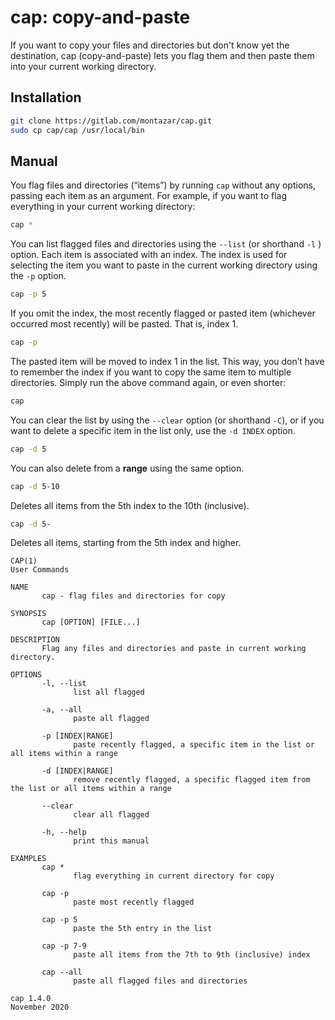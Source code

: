 # cap: copy-and-paste

If you want to copy your files and directories but don't know yet the destination, cap (copy-and-paste) lets you flag them and then paste them into your current working directory.

## Installation

```bash
git clone https://gitlab.com/montazar/cap.git
sudo cp cap/cap /usr/local/bin
```

## Manual

You flag files and directories (“items”) by running `cap` without any options, passing each item as an argument. For example, if you want to flag everything in your current working directory:

```bash
cap *
```

You can list flagged files and directories using the `--list` (or shorthand `-l` ) option. Each item is associated with an index. The index is used for selecting the item you want to paste in the current working directory using the `-p` option.

```bash
cap -p 5
```

 If you omit the index, the most recently flagged or pasted item (whichever occurred most recently) will be pasted. That is, index 1.

```bash
cap -p
```

The pasted item will be moved to index 1 in the list. This way, you don’t have to remember the index if you want to copy the same item to multiple directories. Simply run the above command again, or even shorter:

```bash
cap
```

You can clear the list by using the  `--clear` option (or shorthand `-C`), or if you want to delete a specific item in the list only, use the `-d INDEX` option.

```bash
cap -d 5
```

You can also delete from a **range** using the same option.

```bash
cap -d 5-10
```

Deletes all items from the 5th index to the 10th (inclusive).

```bash
cap -d 5-
```

Deletes all items, starting from the 5th index and higher.



```
CAP(1)                                                                                User Commands

NAME
       cap - flag files and directories for copy

SYNOPSIS
       cap [OPTION] [FILE...]

DESCRIPTION
       Flag any files and directories and paste in current working directory.

OPTIONS
       -l, --list
              list all flagged

       -a, --all
              paste all flagged

       -p [INDEX|RANGE]
              paste recently flagged, a specific item in the list or all items within a range

       -d [INDEX|RANGE]
              remove recently flagged, a specific flagged item from the list or all items within a range

       --clear
              clear all flagged

       -h, --help
              print this manual

EXAMPLES
       cap *  
       		  flag everything in current directory for copy

       cap -p 
       		  paste most recently flagged

       cap -p 5
              paste the 5th entry in the list

       cap -p 7-9
              paste all items from the 7th to 9th (inclusive) index

       cap --all
              paste all flagged files and directories

cap 1.4.0                                                                             November 2020

```

